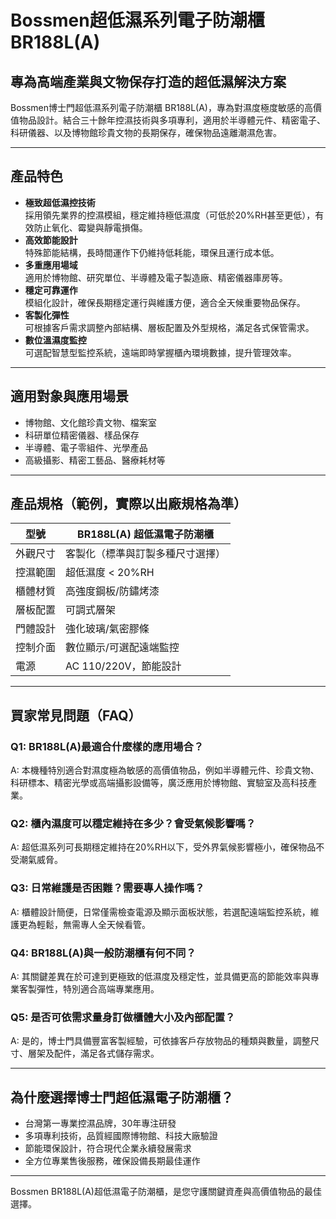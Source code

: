 # Bossmen超低濕系列電子防潮櫃 BR188L(A)

## 專為高端產業與文物保存打造的超低濕解決方案

Bossmen博士門超低濕系列電子防潮櫃 BR188L(A)，專為對濕度極度敏感的高價值物品設計。結合三十餘年控濕技術與多項專利，適用於半導體元件、精密電子、科研儀器、以及博物館珍貴文物的長期保存，確保物品遠離潮濕危害。

---

## 產品特色

- **極致超低濕控技術**  
  採用領先業界的控濕模組，穩定維持極低濕度（可低於20%RH甚至更低），有效防止氧化、霉變與靜電損傷。
- **高效節能設計**  
  特殊節能結構，長時間運作下仍維持低耗能，環保且運行成本低。
- **多重應用場域**  
  適用於博物館、研究單位、半導體及電子製造廠、精密儀器庫房等。
- **穩定可靠運作**  
  模組化設計，確保長期穩定運行與維護方便，適合全天候重要物品保存。
- **客製化彈性**  
  可根據客戶需求調整內部結構、層板配置及外型規格，滿足各式保管需求。
- **數位溫濕度監控**  
  可選配智慧型監控系統，遠端即時掌握櫃內環境數據，提升管理效率。

---

## 適用對象與應用場景

- 博物館、文化館珍貴文物、檔案室
- 科研單位精密儀器、樣品保存
- 半導體、電子零組件、光學產品
- 高級攝影、精密工藝品、醫療耗材等

---

## 產品規格（範例，實際以出廠規格為準）

| 型號         | BR188L(A) 超低濕電子防潮櫃      |
|--------------|--------------------------------|
| 外觀尺寸     | 客製化（標準與訂製多種尺寸選擇）|
| 控濕範圍     | 超低濕度 < 20%RH                |
| 櫃體材質     | 高強度鋼板/防鏽烤漆            |
| 層板配置     | 可調式層架                      |
| 門體設計     | 強化玻璃/氣密膠條               |
| 控制介面     | 數位顯示/可選配遠端監控         |
| 電源         | AC 110/220V，節能設計           |

---

## 買家常見問題（FAQ）

### Q1: BR188L(A)最適合什麼樣的應用場合？
A: 本機種特別適合對濕度極為敏感的高價值物品，例如半導體元件、珍貴文物、科研標本、精密光學或高端攝影設備等，廣泛應用於博物館、實驗室及高科技產業。

### Q2: 櫃內濕度可以穩定維持在多少？會受氣候影響嗎？
A: 超低濕系列可長期穩定維持在20%RH以下，受外界氣候影響極小，確保物品不受潮氣威脅。

### Q3: 日常維護是否困難？需要專人操作嗎？
A: 櫃體設計簡便，日常僅需檢查電源及顯示面板狀態，若選配遠端監控系統，維護更為輕鬆，無需專人全天候看管。

### Q4: BR188L(A)與一般防潮櫃有何不同？
A: 其關鍵差異在於可達到更極致的低濕度及穩定性，並具備更高的節能效率與專業客製彈性，特別適合高端專業應用。

### Q5: 是否可依需求量身訂做櫃體大小及內部配置？
A: 是的，博士門具備豐富客製經驗，可依據客戶存放物品的種類與數量，調整尺寸、層架及配件，滿足各式儲存需求。

---

## 為什麼選擇博士門超低濕電子防潮櫃？

- 台灣第一專業控濕品牌，30年專注研發
- 多項專利技術，品質經國際博物館、科技大廠驗證
- 節能環保設計，符合現代企業永續發展需求
- 全方位專業售後服務，確保設備長期最佳運作

---

Bossmen BR188L(A)超低濕電子防潮櫃，是您守護關鍵資產與高價值物品的最佳選擇。